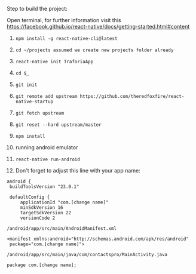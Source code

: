 Step to build the project:

Open terminal, for further information visit this https://facebook.github.io/react-native/docs/getting-started.html#content

1. `npm install -g react-native-cli@latest`


2. `cd ~/projects assumed we create new projects folder already`


3. `react-native init TraforiaApp`


4. `cd $_`


5. `git init`


6. `git remote add upstream https://github.com/theredfoxfire/react-native-startup`


7. `git fetch upstream`


8. `git reset --hard upstream/master`


9. `npm install`


10. running android emulator


11. `react-native run-android`


12. Don't forget to adjust this line with your app name:

```
android {
 buildToolsVersion "23.0.1"

 defaultConfig {
     applicationId "com.[change name]"
     minSdkVersion 16
     targetSdkVersion 22
     versionCode 2
```
     
```
/android/app/src/main/AndroidManifest.xml

<manifest xmlns:android="http://schemas.android.com/apk/res/android"
 package="com.[change name]">

/android/app/src/main/java/com/contactspro/MainActivity.java

package com.[change name];
```
